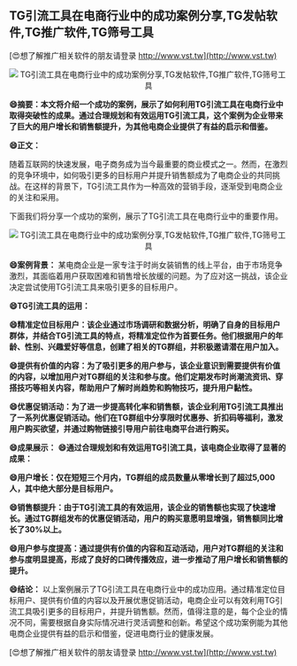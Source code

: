 ## **TG引流工具在电商行业中的成功案例分享,TG发帖软件,TG推广软件,TG筛号工具**

[😍想了解推广相关软件的朋友请登录 http://www.vst.tw](http://www.vst.tw)

 <center><img src="https://vst.tw/MP4/tuiguang/png/1.png" alt="TG引流工具在电商行业中的成功案例分享,TG发帖软件,TG推广软件,TG筛号工具"></center>

**😄摘要：本文将介绍一个成功的案例，展示了如何利用TG引流工具在电商行业中取得突破性的成果。通过合理规划和有效运用TG引流工具，这个案例为企业带来了巨大的用户增长和销售额提升，为其他电商企业提供了有益的启示和借鉴。**

**😄正文：**

随着互联网的快速发展，电子商务成为当今最重要的商业模式之一。然而，在激烈的竞争环境中，如何吸引更多的目标用户并提升销售额成为了电商企业的共同挑战。在这样的背景下，TG引流工具作为一种高效的营销手段，逐渐受到电商企业的关注和采用。

下面我们将分享一个成功的案例，展示了TG引流工具在电商行业中的重要作用。

 <center><img src="https://vst.tw/MP4/tuiguang/png/2.png" alt="TG引流工具在电商行业中的成功案例分享,TG发帖软件,TG推广软件,TG筛号工具"></center>

**😄案例背景：**
某电商企业是一家专注于时尚女装销售的线上平台，由于市场竞争激烈，其面临着用户获取困难和销售增长放缓的问题。为了应对这一挑战，该企业决定尝试使用TG引流工具来吸引更多的目标用户。

**😄TG引流工具的运用：**

**😄精准定位目标用户：该企业通过市场调研和数据分析，明确了自身的目标用户群体，并结合TG引流工具的特点，将精准定位作为首要任务。他们根据用户的年龄、性别、兴趣爱好等信息，创建了相关的TG群组，并积极邀请潜在用户加入。**

**😄提供有价值的内容：为了吸引更多的用户参与，该企业意识到需要提供有价值的内容，以增加用户对TG群组的关注和参与度。他们定期发布时尚潮流资讯、穿搭技巧等相关内容，帮助用户了解时尚趋势和购物技巧，提升用户黏性。**

**😄优惠促销活动：为了进一步提高转化率和销售额，该企业利用TG引流工具推出了一系列优惠促销活动。他们在TG群组中分享限时优惠券、折扣码等福利，激发用户购买欲望，并通过购物链接引导用户前往电商平台进行购买。**

**😄成果展示：**
**😄通过合理规划和有效运用TG引流工具，该电商企业取得了显著的成果：**

**😄用户增长：仅在短短三个月内，TG群组的成员数量从零增长到了超过5,000人，其中绝大部分是目标用户。**

**😄销售额提升：由于TG引流工具的有效运用，该企业的销售额也实现了快速增长。通过TG群组发布的优惠促销活动，用户的购买意愿明显增强，销售额同比增长了30%以上。**

**😄用户参与度提高：通过提供有价值的内容和互动活动，用户对TG群组的关注和参与度明显提高，形成了良好的口碑传播效应，进一步推动了用户增长和销售额的提升。**

**😄结论：**
以上案例展示了TG引流工具在电商行业中的成功应用。通过精准定位目标用户、提供有价值的内容以及开展优惠促销活动，电商企业可以有效利用TG引流工具吸引更多的目标用户，并提升销售额。然而，值得注意的是，每个企业的情况不同，需要根据自身实际情况进行灵活调整和创新。希望这个成功案例能为其他电商企业提供有益的启示和借鉴，促进电商行业的健康发展。

[😍想了解推广相关软件的朋友请登录 http://www.vst.tw](http://www.vst.tw)



